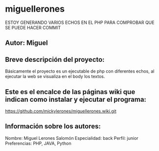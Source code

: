 # miguellerones
ESTOY GENERANDO VARIOS ECHOS EN EL PHP PARA COMPROBAR QUE SE PUEDE HACER COMMIT
## Autor: Miguel

## Breve descripción del proyecto:
Básicamente el proyecto es un ejecutable de php con diferentes echos, al ejecutar la web se visualiza en el body los textos.

## Este es el encalce de las páginas wiki que indican como instalar y ejecutar el programa:
https://github.com/mickylerones/miguellerones.wiki.git

## Información sobre los autores:
Nombre: Miguel Lerones Salomón 
Especialidad: back
Perfil: junior
Preferencias: PHP, JAVA, Python
